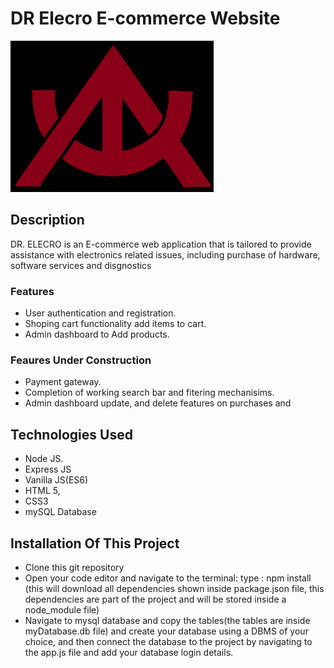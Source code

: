 ﻿# DR Elecro E-commerce Website

![URACLINE SPACE - DR ELECRO](/resources/images/logo.png)

## Description

DR. ELECRO is an E-commerce web application that is tailored to provide assistance with electronics related issues, including purchase of hardware, software services and disgnostics

### Features

- User authentication and registration.
- Shoping cart functionality add items to cart.
- Admin dashboard to Add products.

### Feaures Under Construction

- Payment gateway.
- Completion of working search bar and fitering mechanisims.
- Admin dashboard update, and delete features on purchases and 

## Technologies Used

- Node JS.
- Express JS
- Vanilla JS(ES6)
- HTML 5,
- CSS3
- mySQL Database 

## Installation Of This Project

- Clone this git repository
- Open your code editor and navigate to the terminal: type : npm install (this will download all dependencies shown inside package.json file, this dependencies are part of the project and will be stored inside a node_module file)
- Navigate to mysql database and copy the tables(the tables are inside myDatabase.db file) and create your database using a DBMS of your choice, and then connect the database to the project by navigating to the app.js file and add your database login details.
